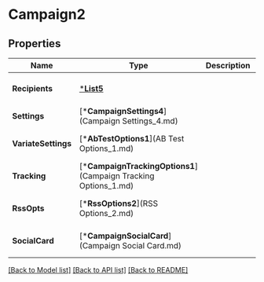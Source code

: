 # Campaign2

## Properties
Name | Type | Description | Notes
------------ | ------------- | ------------- | -------------
**Recipients** | [***List5**](List_5.md) |  | [optional] [default to null]
**Settings** | [***CampaignSettings4**](Campaign Settings_4.md) |  | [default to null]
**VariateSettings** | [***AbTestOptions1**](AB Test Options_1.md) |  | [optional] [default to null]
**Tracking** | [***CampaignTrackingOptions1**](Campaign Tracking Options_1.md) |  | [optional] [default to null]
**RssOpts** | [***RssOptions2**](RSS Options_2.md) |  | [optional] [default to null]
**SocialCard** | [***CampaignSocialCard**](Campaign Social Card.md) |  | [optional] [default to null]

[[Back to Model list]](../README.md#documentation-for-models) [[Back to API list]](../README.md#documentation-for-api-endpoints) [[Back to README]](../README.md)


